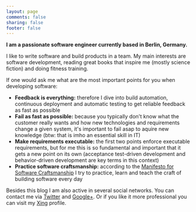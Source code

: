 ```yaml
---
layout: page
comments: false
sharing: false
footer: false
---
```


**I am a passionate software engineer currently based in Berlin, Germany.**

I like to write software and build products in a team. My main interests are software development, reading great books that inspire me (mostly science fiction) and doing fitness training.

If one would ask me what are the most important points for you when developing software:

- **Feedback is everything:** therefore I dive into build automation, continuous deployment and automatic testing to get reliable feedback as fast as possible
- **Fail as fast as possible:** because you typically don't know what the customer really wants and how new technologies and requirements change a given system, it's important to fail asap to aquire new knowledge (btw: that is imho an essential skill in IT)
- **Make requirements executable:** the first two points enforce executable requirements, but for me this is so fundamental and important that it gets a new point on its own (acceptance test-driven development and behavior-driven development are key terms in this context)
- **Practice software craftsmanship:** according to the [Manifesto for Software Craftsmanship](http://manifesto.softwarecraftsmanship.org/) I try to practice, learn and teach the craft of building software every day

Besides this blog I am also active in several social networks. You can contact me via [Twitter](http://twitter.com/fmueller_bln) and [Google+](http://plus.google.com/102144764088402040998). Or if you like it more professional you can visit my [Xing](http://www.xing.com/profile/Felix_Mueller98) profile.